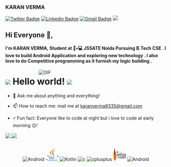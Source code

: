 ###  KARAN VERMA

[![Twitter Badge](https://img.shields.io/badge/@iam_karanV-30302f?style=flat&logo=twitter&logoColor=white)](https://twitter.com/iam_karanV?s=08)
[![Linkedin Badge](https://img.shields.io/badge/KaranVerma-30302f?style=flat&logo=linkedin)](https://www.linkedin.com/in/karan-verma123/)
[![Gmail Badge](https://img.shields.io/badge/karanverma9335@gmail.com-30302f?style=flat&logo=Gmail&logoColor=white)](mailto:karanverma9335@gmail.com)
![](https://visitor-badge.glitch.me/badge?page_id=karan7393065010.karan7393065010) 

## Hi Everyone 👋,           
#### I'm KARAN VERMA, Student at 👨•💻 JSSATE Noida Pursuing B.Tech CSE . I love to build Android Application and exploring new technology . I also love to do Competitive programming as it furnish my logic building .

<img align="right" alt="GIF" src="https://miro.medium.com/max/875/1*Urc28sbnORGOW5oyohQ06g.gif" width="400px" />

# <img src="https://github.com/TheDudeThatCode/TheDudeThatCode/blob/master/Assets/Hi.gif" width="29px"> Hello world!&nbsp;<img src="https://github.com/TheDudeThatCode/TheDudeThatCode/blob/master/Assets/Earth.gif" width="24px"> 

- 💬 Ask me about anything and everything! 

- 📫 How to reach me: mail me at [karanverma9335@gmail.com](mailto:karanverma9335@gmail.com)

- ⚡ Fun fact: Everyone like to code at night but i love to code at early morning 😉! 

<a href="https://karan7393065010.github.io">
  
  <img src="https://github-readme-stats.vercel.app/api?username=karan7393065010&count_private=true" align="center"/>
  
</a>

<a href="https://karan7393065010.github.io">

  <img src="https://github-readme-stats.vercel.app/api/top-langs/?username=karan7393065010&layout=compact" align="center"/>

</a>

<br>

<br>

<p align="center"><img src="https://raw.githubusercontent.com/gilbarbara/logos/master/logos/android-icon.svg" alt="Android" width="40" height="40"/> <img src="https://raw.githubusercontent.com/gilbarbara/logos/master/logos/java.svg" alt="Java" width="40" height="40"/> <img src="https://raw.githubusercontent.com/gilbarbara/logos/master/logos/kotlin.svg" alt="Kotlin" width="36" height="36"/>  <img
src="https://raw.githubusercontent.com/gilbarbara/logos/master/logos/c.svg" alt="c" width="56" height="56"/> <img src="https://raw.githubusercontent.com/gilbarbara/logos/master/logos/c-plusplus.svg" alt="cplusplus" width="56" height="56"/> <img 
src="https://raw.githubusercontent.com/gilbarbara/logos/master/logos/firebase.svg" alt="Firebase" width="40" height="40"/> <img src="https://raw.githubusercontent.com/gilbarbara/logos/master/logos/figma.svg" alt="Android" width="40" height="40"/> </p>



